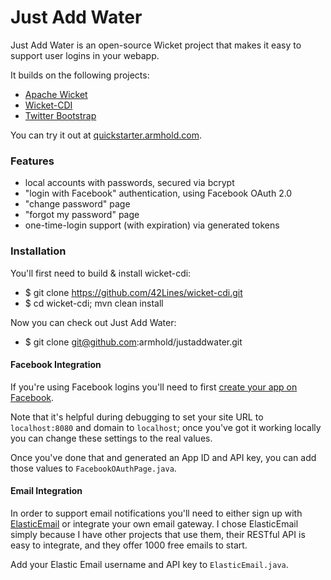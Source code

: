 # Just Add Water

Just Add Water is an open-source Wicket project that makes it easy to support user logins in your webapp.

It builds on the following projects:

 * [Apache Wicket](http://wicket.apache.org)
 * [Wicket-CDI](https://github.com/42Lines/wicket-cdi)
 * [Twitter Bootstrap](http://twitter.github.com/bootstrap/)

You can try it out at [quickstarter.armhold.com](http://quickstarter.armhold.com).


### Features

 * local accounts with passwords, secured via bcrypt
 * "login with Facebook" authentication, using Facebook OAuth 2.0
 * "change password" page
 * "forgot my password" page
 * one-time-login support (with expiration) via generated tokens


### Installation

You'll first need to build & install wicket-cdi:

 * $ git clone https://github.com/42Lines/wicket-cdi.git
 * $ cd wicket-cdi; mvn clean install

Now you can check out Just Add Water:

 * $ git clone git@github.com:armhold/justaddwater.git

#### Facebook Integration

If you're using Facebook logins you'll need to first [create your app on Facebook](https://developers.facebook.com/apps).

Note that it's helpful during debugging to set your site URL to `localhost:8080` and domain to `localhost`; once
you've got it working locally you can change these settings to the real values.

Once you've done that and generated an App ID and API key, you can add those values to `FacebookOAuthPage.java`.

#### Email Integration

In order to support email notifications you'll need to either sign up with [ElasticEmail](http://elasticemail.com) 
or integrate your own email gateway. I chose ElasticEmail simply because I have other projects that use them,
their RESTful API is easy to integrate, and they offer 1000 free emails to start.

Add your Elastic Email username and API key to `ElasticEmail.java`.


